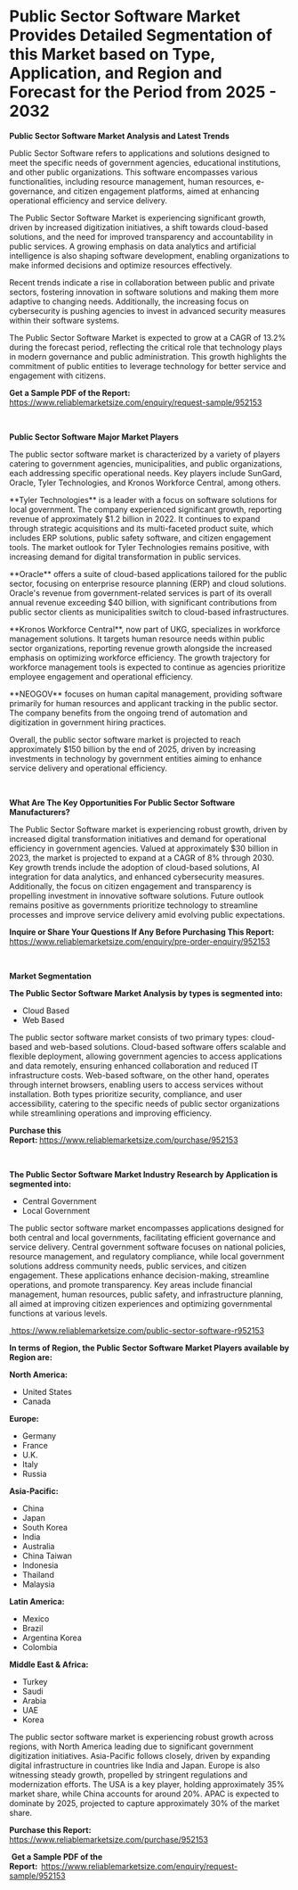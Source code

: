 <p><h1>Public Sector Software Market Provides Detailed Segmentation of this Market based on Type, Application, and Region and Forecast for the Period from 2025 - 2032</h1></p><p><strong>Public Sector Software Market Analysis and Latest Trends</strong></p>
<p><p>Public Sector Software refers to applications and solutions designed to meet the specific needs of government agencies, educational institutions, and other public organizations. This software encompasses various functionalities, including resource management, human resources, e-governance, and citizen engagement platforms, aimed at enhancing operational efficiency and service delivery.</p><p>The Public Sector Software Market is experiencing significant growth, driven by increased digitization initiatives, a shift towards cloud-based solutions, and the need for improved transparency and accountability in public services. A growing emphasis on data analytics and artificial intelligence is also shaping software development, enabling organizations to make informed decisions and optimize resources effectively.</p><p>Recent trends indicate a rise in collaboration between public and private sectors, fostering innovation in software solutions and making them more adaptive to changing needs. Additionally, the increasing focus on cybersecurity is pushing agencies to invest in advanced security measures within their software systems.</p><p>The Public Sector Software Market is expected to grow at a CAGR of 13.2% during the forecast period, reflecting the critical role that technology plays in modern governance and public administration. This growth highlights the commitment of public entities to leverage technology for better service and engagement with citizens.</p></p>
<p><strong>Get a Sample PDF of the Report:&nbsp;</strong> <a href="https://www.reliablemarketsize.com/enquiry/request-sample/952153?utm_campaign=2468&utm_medium=2&utm_source=Github&utm_content=ia&utm_term=17042025&utm_id=public-sector-software">https://www.reliablemarketsize.com/enquiry/request-sample/952153</a></p>
<p>&nbsp;</p>
<p><strong>Public Sector Software Major Market Players</strong></p>
<p><p>The public sector software market is characterized by a variety of players catering to government agencies, municipalities, and public organizations, each addressing specific operational needs. Key players include SunGard, Oracle, Tyler Technologies, and Kronos Workforce Central, among others.</p><p>**Tyler Technologies** is a leader with a focus on software solutions for local government. The company experienced significant growth, reporting revenue of approximately $1.2 billion in 2022. It continues to expand through strategic acquisitions and its multi-faceted product suite, which includes ERP solutions, public safety software, and citizen engagement tools. The market outlook for Tyler Technologies remains positive, with increasing demand for digital transformation in public services.</p><p>**Oracle** offers a suite of cloud-based applications tailored for the public sector, focusing on enterprise resource planning (ERP) and cloud solutions. Oracle's revenue from government-related services is part of its overall annual revenue exceeding $40 billion, with significant contributions from public sector clients as municipalities switch to cloud-based infrastructures.</p><p>**Kronos Workforce Central**, now part of UKG, specializes in workforce management solutions. It targets human resource needs within public sector organizations, reporting revenue growth alongside the increased emphasis on optimizing workforce efficiency. The growth trajectory for workforce management tools is expected to continue as agencies prioritize employee engagement and operational efficiency.</p><p>**NEOGOV** focuses on human capital management, providing software primarily for human resources and applicant tracking in the public sector. The company benefits from the ongoing trend of automation and digitization in government hiring practices.</p><p>Overall, the public sector software market is projected to reach approximately $150 billion by the end of 2025, driven by increasing investments in technology by government entities aiming to enhance service delivery and operational efficiency.</p></p>
<p>&nbsp;</p>
<p><strong>What Are The Key Opportunities For Public Sector Software Manufacturers?</strong></p>
<p><p>The Public Sector Software market is experiencing robust growth, driven by increased digital transformation initiatives and demand for operational efficiency in government agencies. Valued at approximately $30 billion in 2023, the market is projected to expand at a CAGR of 8% through 2030. Key growth trends include the adoption of cloud-based solutions, AI integration for data analytics, and enhanced cybersecurity measures. Additionally, the focus on citizen engagement and transparency is propelling investment in innovative software solutions. Future outlook remains positive as governments prioritize technology to streamline processes and improve service delivery amid evolving public expectations.</p></p>
<p><strong>Inquire or Share Your Questions If Any Before Purchasing This Report:</strong> <a href="https://www.reliablemarketsize.com/enquiry/pre-order-enquiry/952153?utm_campaign=2468&utm_medium=2&utm_source=Github&utm_content=ia&utm_term=17042025&utm_id=public-sector-software">https://www.reliablemarketsize.com/enquiry/pre-order-enquiry/952153</a></p>
<p>&nbsp;</p>
<p><strong>Market Segmentation</strong></p>
<p><strong>The Public Sector Software Market Analysis by types is segmented into:</strong></p>
<p><ul><li>Cloud Based</li><li>Web Based</li></ul></p>
<p><p>The public sector software market consists of two primary types: cloud-based and web-based solutions. Cloud-based software offers scalable and flexible deployment, allowing government agencies to access applications and data remotely, ensuring enhanced collaboration and reduced IT infrastructure costs. Web-based software, on the other hand, operates through internet browsers, enabling users to access services without installation. Both types prioritize security, compliance, and user accessibility, catering to the specific needs of public sector organizations while streamlining operations and improving efficiency.</p></p>
<p><strong>Purchase this Report:&nbsp;</strong><a href="https://www.reliablemarketsize.com/purchase/952153?utm_campaign=2468&utm_medium=2&utm_source=Github&utm_content=ia&utm_term=17042025&utm_id=public-sector-software">https://www.reliablemarketsize.com/purchase/952153</a></p>
<p>&nbsp;</p>
<p><strong>The Public Sector Software Market Industry Research by Application is segmented into:</strong></p>
<p><ul><li>Central Government</li><li>Local Government</li></ul></p>
<p><p>The public sector software market encompasses applications designed for both central and local governments, facilitating efficient governance and service delivery. Central government software focuses on national policies, resource management, and regulatory compliance, while local government solutions address community needs, public services, and citizen engagement. These applications enhance decision-making, streamline operations, and promote transparency. Key areas include financial management, human resources, public safety, and infrastructure planning, all aimed at improving citizen experiences and optimizing governmental functions at various levels.</p></p>
<p><a href="https://www.reliablemarketsize.com/public-sector-software-r952153?utm_campaign=2468&utm_medium=2&utm_source=Github&utm_content=ia&utm_term=17042025&utm_id=public-sector-software">&nbsp;https://www.reliablemarketsize.com/public-sector-software-r952153</a></p>
<p><strong>In terms of Region, the Public Sector Software Market Players available by Region are:</strong></p>
<p>
    <p> <strong> North America: </strong>
        <ul>
            <li>United States</li>
            <li>Canada</li>
        </ul>
        </p> 
    <p> <strong> Europe: </strong>
        <ul>
            <li>Germany</li>
            <li>France</li>
            <li>U.K.</li>
            <li>Italy</li>
            <li>Russia</li>
        </ul>
        </p> 
    <p> <strong> Asia-Pacific: </strong>
        <ul>
            <li>China</li>
            <li>Japan</li>
            <li>South Korea</li>
            <li>India</li>
            <li>Australia</li>
            <li>China Taiwan</li>
            <li>Indonesia</li>
            <li>Thailand</li>
            <li>Malaysia</li>
        </ul>
        </p> 
    <p> <strong> Latin America: </strong>
        <ul>
            <li>Mexico</li>
            <li>Brazil</li>
            <li>Argentina Korea</li>
            <li>Colombia</li>
        </ul>
        </p> 
    <p> <strong> Middle East & Africa: </strong>
        <ul>
            <li>Turkey</li>
            <li>Saudi</li>
            <li>Arabia</li>
            <li>UAE</li>
            <li>Korea</li>
        </ul>
    </p>
    </p>
<p><p>The public sector software market is experiencing robust growth across regions, with North America leading due to significant government digitization initiatives. Asia-Pacific follows closely, driven by expanding digital infrastructure in countries like India and Japan. Europe is also witnessing steady growth, propelled by stringent regulations and modernization efforts. The USA is a key player, holding approximately 35% market share, while China accounts for around 20%. APAC is expected to dominate by 2025, projected to capture approximately 30% of the market share.</p></p>
<p><strong>Purchase this Report: </strong><a href="https://www.reliablemarketsize.com/purchase/952153?utm_campaign=2468&utm_medium=2&utm_source=Github&utm_content=ia&utm_term=17042025&utm_id=public-sector-software">https://www.reliablemarketsize.com/purchase/952153</a></p>
<p>&nbsp;<strong>Get a Sample PDF of the Report:&nbsp;&nbsp;</strong><a href="https://www.reliablemarketsize.com/enquiry/request-sample/952153?utm_campaign=2468&utm_medium=2&utm_source=Github&utm_content=ia&utm_term=17042025&utm_id=public-sector-software">https://www.reliablemarketsize.com/enquiry/request-sample/952153</a></p>
<p><strong></strong></p>
<p><p></p><p></p><p></p></p>